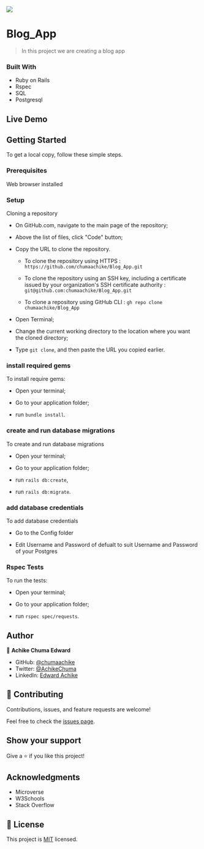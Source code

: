 ![](https://img.shields.io/badge/Microverse-blueviolet)

# Blog_App

> In this project we are creating a blog app 


### Built With

- Ruby on Rails
- Rspec
- SQL 
- Postgresql


## Live Demo


## Getting Started

To get a local copy, follow these simple steps.

### Prerequisites

Web browser installed

### Setup

Cloning a repository

- On GitHub.com, navigate to the main page of the repository;

- Above the list of files, click "Code" button;

- Copy the URL to clone the repository. 

  - To clone the repository using HTTPS : `https://github.com/chumaachike/Blog_App.git`

  - To clone the repository using an SSH key, including a certificate issued by your organization's SSH certificate authority : `git@github.com:chumaachike/Blog_App.git`

  - To clone a repository using GitHub CLI : `gh repo clone chumaachike/Blog_App`

- Open Terminal;

- Change the current working directory to the location where you want the cloned directory;

- Type `git clone`, and then paste the URL you copied earlier.

### install required gems

To install require gems:

- Open your terminal;

- Go to your application folder;

- run `bundle install`.

### create and run database migrations

To create and run database migrations 

- Open your terminal;

- Go to your application folder;

- run `rails db:create`,

- run `rails db:migrate`.


### add database credentials

To add database credentials

- Go to the Config folder 

- Edit Username and Password of defualt to suit Username and Password of your Postgres

### Rspec Tests

To run the tests:

- Open your terminal;

- Go to your application folder;

- run `rspec spec/requests`.


## Author

👤 **Achike Chuma Edward**

- GitHub: [@chumaachike](https://github.com/chumaachike)
- Twitter: [@AchikeChuma](https://twitter.com/AchikeChuma)
- LinkedIn: [Edward Achike](https://www.linkedin.com/in/edwardachike/)


## 🤝 Contributing

Contributions, issues, and feature requests are welcome!

Feel free to check the [issues page](../../issues/).


## Show your support

Give a ⭐️ if you like this project!


## Acknowledgments

- Microverse
- W3Schools
- Stack Overflow


## 📝 License

This project is [MIT](./MIT.md) licensed.